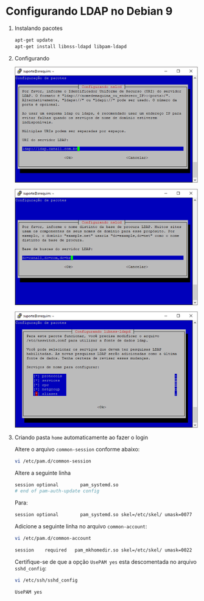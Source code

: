 # Configurando LDAP no Debian 9

1. Instalando pacotes

    ```bash
    apt-get update
    apt-get install libnss-ldapd libpam-ldapd
    ```

1. Configurando

    ![Configuração de Pacotes LDAP](./images/ldap_configuracao_nslcd_001.png)
    
    ![Configuração de Pacotes LDAP](./images/ldap_configuracao_nslcd_002.png)

    ![Configuração de Pacotes LDAP](./images/ldap_configuracao_libnss-ldap.png)

1. Criando pasta `home` automaticamente ao fazer o login

    Altere o arquivo `common-session` conforme abaixo:

    ```bash
    vi /etc/pam.d/common-session
    ```
    Altere a seguinte linha
    ```bash
    session optional        pam_systemd.so
    # end of pam-auth-update config
    ```
    
    Para:
    ```bash
    session optional        pam_systemd.so skel=/etc/skel/ umask=0077
    ```
    
    Adicione a seguinte linha no arquivo `common-account`:
    
    ```bash
    vi /etc/pam.d/common-account
    ```
    
    ```bash
    session    required   pam_mkhomedir.so skel=/etc/skel/ umask=0022
    ```

    Certifique-se de que a opção `UsePAM yes` esta descomentada no arquivo `sshd_config`:
    
    ```bash
    vi /etc/ssh/sshd_config
    ```
    
    ```bash
    UsePAM yes
    ```
